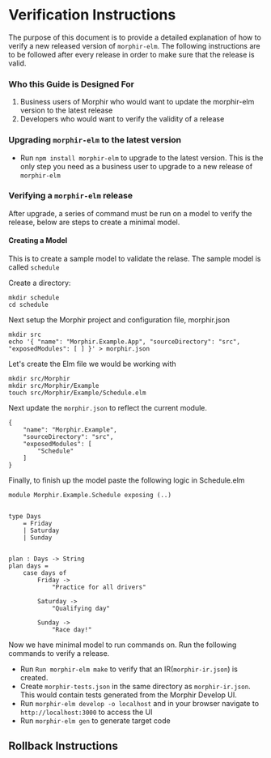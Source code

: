 # Verification Instructions

The purpose of this document is to provide a detailed explanation of how to verify a new released version of ```morphir-elm```. The following instructions are to be followed after every release in order to make sure that the release is valid.

### Who this Guide is Designed For
1. Business users of Morphir who would want to update the morphir-elm version to the latest release
2. Developers who would want to verify the validity of a release

### Upgrading ```morphir-elm``` to the latest version

- Run ```npm install morphir-elm``` to upgrade to the latest version. This is the only step you need as a business user to upgrade to a new release of ```morphir-elm```

### Verifying a ```morphir-elm``` release 

After upgrade, a series of command must be run on a model to verify the release, below are steps to create a minimal model.

#### Creating a Model
This is to create a sample model to  validate the relase. The sample model is called ```schedule```

Create a directory:
```
mkdir schedule
cd schedule    
```

Next setup the Morphir project and configuration file, morphir.json
```
mkdir src
echo '{ "name": "Morphir.Example.App", "sourceDirectory": "src", "exposedModules": [ ] }' > morphir.json
```

Let's create the Elm file we would be working with
```
mkdir src/Morphir
mkdir src/Morphir/Example
touch src/Morphir/Example/Schedule.elm
```

Next update the ```morphir.json```  to reflect the current module.

```
{
    "name": "Morphir.Example",
    "sourceDirectory": "src",
    "exposedModules": [
        "Schedule"
    ]
}
```

Finally, to finish up the model paste the following logic in Schedule.elm

```
module Morphir.Example.Schedule exposing (..)


type Days
    = Friday
    | Saturday
    | Sunday


plan : Days -> String
plan days =
    case days of
        Friday ->
            "Practice for all drivers"

        Saturday ->
            "Qualifying day"

        Sunday ->
            "Race day!"      

```

Now we have minimal model to run commands on. Run the following commands to verify a release. 

- Run ```Run morphir-elm make``` to verify that an IR(```morphir-ir.json```) is created.
- Create ```morphir-tests.json``` in the same directory as ```morphir-ir.json```. This would contain tests generated from the Morphir Develop UI.
- Run ```morphir-elm develop -o localhost``` and in your browser navigate to ```http://localhost:3000``` to access the UI
- Run ```morphir-elm gen``` to generate target code




## Rollback Instructions



